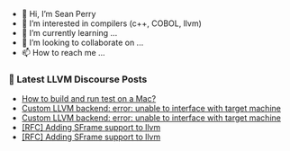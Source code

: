 - 👋 Hi, I’m Sean Perry
- 👀 I’m interested in compilers (c++, COBOL, llvm)
- 🌱 I’m currently learning ...
- 💞️ I’m looking to collaborate on ...
- 📫 How to reach me ...

<!---
s66perry/s66perry is a ✨ special ✨ repository because its `README.md` (this file) appears on your GitHub profile.
You can click the Preview link to take a look at your changes.
--->
### 📕 Latest LLVM Discourse Posts

<!-- DISCOURSE-LLVM:START -->
- [How to build and run test on a Mac?](https://discourse.llvm.org/t/how-to-build-and-run-test-on-a-mac/88727#post_14)
- [Custom LLVM backend: error: unable to interface with target machine](https://discourse.llvm.org/t/custom-llvm-backend-error-unable-to-interface-with-target-machine/88736#post_4)
- [Custom LLVM backend: error: unable to interface with target machine](https://discourse.llvm.org/t/custom-llvm-backend-error-unable-to-interface-with-target-machine/88736#post_3)
- [[RFC] Adding SFrame support to llvm](https://discourse.llvm.org/t/rfc-adding-sframe-support-to-llvm/86900?page=2#post_40)
- [[RFC] Adding SFrame support to llvm](https://discourse.llvm.org/t/rfc-adding-sframe-support-to-llvm/86900?page=2#post_39)
<!-- DISCOURSE-LLVM:END -->
